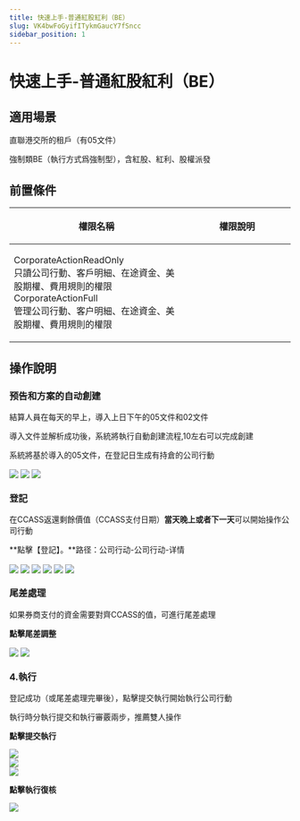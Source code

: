 ```yaml
---
title: 快速上手-普通紅股紅利（BE）
slug: VK4bwFoGyifITykmGaucY7fSncc
sidebar_position: 1
---
```



# 快速上手-普通紅股紅利（BE）

## 適用場景

直聯港交所的租戶（有05文件）

強制類BE（執行方式爲強制型），含紅股、紅利、股權派發

## 前置條件

<table header_row="1">
<colgroup>
<col width="437"/>
<col width="393"/>
</colgroup>
<thead>
<tr><th><p>權限名稱</p></th><th><p>權限說明</p></th></tr>
</thead>
<tbody>
<tr><td><p>CorporateActionReadOnly<br/>只讀公司行動、客戶明細、在途資金、美股期權、費用規則的權限<br/>CorporateActionFull<br/>管理公司行動、客户明細、在途資金、美股期權、費用規則的權限</p></td><td></td></tr>
</tbody>
</table>

## 操作說明 

### 预告和方案的自动**創建**

結算人員在每天的早上，導入上日下午的05文件和02文件

導入文件並解析成功後，系統將執行自動創建流程,10左右可以完成創建

系統將基於導入的05文件，在登記日生成有持倉的公司行動

<img src="/assets/IXyGbgPFSoSFKuxw5rjcx9gRnsh.png" src-width="3570" src-height="1780" align="center"/>

<img src="/assets/YOE8bD8G7o6SWHxkq4ZcLgHinBf.png" src-width="3570" src-height="1780" align="center"/>

<img src="/assets/Kn9fb2UbwoBcclxC27XcBMu8nwf.png" src-width="3570" src-height="1780" align="center"/>

### **登記**

在CCASS返還剩餘價值（CCASS支付日期）**當天晚上或者下一天**可以開始操作公司行動

**點擊【登記】。**路径：公司行动-公司行动-详情

<img src="/assets/Jw5qbdGjEoTaqbxU7L9c9zMLnWj.png" src-width="3548" src-height="1806" align="center"/>

<img src="/assets/MBPjbFeFOoebaJx3DtQcSZn7nEg.png" src-width="3548" src-height="1806" align="center"/>

<img src="/assets/DXm1bINvVo3FXhxVHHGcXIkOn6g.png" src-width="3548" src-height="1806" align="center"/>

<img src="/assets/NrAmbBEO5oOU22xDO0tcuKl5nVd.png" src-width="3548" src-height="1806" align="center"/>

<img src="/assets/QBBgbDtW3oH1qqxrboncSiXbnle.png" src-width="3548" src-height="1806" align="center"/>

<img src="/assets/QKTGbtf95ouub0xG8NMcCsSXn0c.png" src-width="3634" src-height="1886" align="center"/>

### **尾差處理**

如果券商支付的資金需要對齊CCASS的值，可進行尾差處理

**點擊尾差調整**

<img src="/assets/UqCbbHq2poTJv5xaOJQc7nVRnxb.png" src-width="3548" src-height="1806" align="center"/>

<img src="/assets/E1d6bT1PNobsfhxoL93cImSenqg.png" src-width="3548" src-height="1806" align="center"/>

### 4.**執行**

登記成功（或尾差處理完畢後），點擊提交執行開始執行公司行動

執行時分執行提交和執行審覈兩步，推薦雙人操作

**點擊提交執行**

<img src="/assets/J7eIbgDZhov1OGx5vKVcH1pUnPf.png" src-width="3548" src-height="1806" align="center"/>

<div class="flex gap-3 columns-2" column-size="2">
<div class="w-[50%]" width-ratio="50">
<img src="/assets/KBJ8bFjfaoBSRGxWwzbcBnsInud.png" src-width="3548" src-height="1806" align="center"/>
</div>
<div class="w-[50%]" width-ratio="50">
<img src="/assets/X7pLb6mK6o5hpYxyjldcqgZKno7.png" src-width="3548" src-height="1806" align="center"/>

</div>
</div>

**點擊執行復核**

<img src="/assets/EVYRboWe4o6HS8xlNxhcc5g4nTh.png" src-width="3548" src-height="1806" align="center"/>

